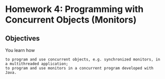 # Homework 4: Programming with Concurrent Objects (Monitors)

## Objectives

You learn how

	to program and use concurrent objects, e.g. synchronized monitors, in a multithreaded application;
	to program and use monitors in a concurrent program developed with Java.


